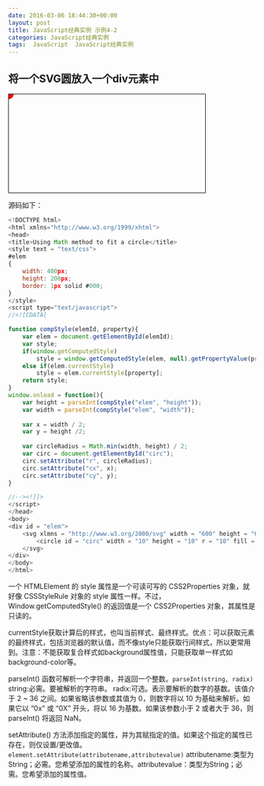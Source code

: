 ```yaml
---
date: 2016-03-06 18:44:30+00:00
layout: post
title: JavaScript经典实例 示例4-2
categories: JavaScript经典实例
tags:  JavaScript  JavaScript经典实例
---
```


将一个SVG圆放入一个div元素中
----------------

<html xmlns="http://www.w3.org/1999/xhtml">
<head>
<title>Using Math method to fit a circle</title>
<style text = "text/css">
#elem
{
    width: 400px;
    height: 200px;
    border: 1px solid #000;
}
</style>
<script type="text/javascript">
//<![CDATA[

function compStyle(elemId, property){
    var elem = document.getElementById(elemId);
    var style;
    if(window.getComputedStyle)
        style = window.getComputedStyle(elem, null).getPropertyValue(property);
    else if(elem.currentStyle)
        style = elem.currentStyle[property];
    return style;
}
window.onload = function(){
    var height = parseInt(compStyle("elem", "height"));
    var width = parseInt(compStyle("elem", "width"));
    
    var x = width / 2;
    var y = height /2;
    
    var circleRadius = Math.min(width, height) / 2;
    var circ = document.getElementById("circ");
    circ.setAttribute("r", circleRadius);
    circ.setAttribute("cx", x);
    circ.setAttribute("cy", y);
}

//--><!]]>
</script>
</head>
<body>
<div id = "elem">
    <svg xlmns = "http://www.w3.org/2000/svg" width = "600" height = "600">
        <circle id = "circ" width = "10" height = "10" r = "10" fill = "red" />
    </svg>
</div>
</body>
</html>

源码如下：

``` javascript
<!DOCTYPE html>
<html xmlns="http://www.w3.org/1999/xhtml">
<head>
<title>Using Math method to fit a circle</title>
<style text = "text/css">
#elem
{
    width: 400px;
    height: 200px;
    border: 1px solid #000;
}
</style>
<script type="text/javascript">
//<![CDATA[

function compStyle(elemId, property){
    var elem = document.getElementById(elemId);
    var style;
    if(window.getComputedStyle)
        style = window.getComputedStyle(elem, null).getPropertyValue(property);
    else if(elem.currentStyle)
        style = elem.currentStyle[property];
    return style;
}
window.onload = function(){
    var height = parseInt(compStyle("elem", "height"));
    var width = parseInt(compStyle("elem", "width"));
    
    var x = width / 2;
    var y = height /2;
    
    var circleRadius = Math.min(width, height) / 2;
    var circ = document.getElementById("circ");
    circ.setAttribute("r", circleRadius);
    circ.setAttribute("cx", x);
    circ.setAttribute("cy", y);
}

//--><!]]>
</script>
</head>
<body>
<div id = "elem">
    <svg xlmns = "http://www.w3.org/2000/svg" width = "600" height = "600">
        <circle id = "circ" width = "10" height = "10" r = "10" fill = "red" />
    </svg>
</div>
</body>
</html>
``` 

一个 HTMLElement 的 style 属性是一个可读可写的 CSS2Properties 对象，就好像 CSSStyleRule 对象的 style 属性一样。不过，Window.getComputedStyle() 的返回值是一个 CSS2Properties 对象，其属性是只读的。

currentStyle获取计算后的样式，也叫当前样式、最终样式。优点：可以获取元素的最终样式，包括浏览器的默认值，而不像style只能获取行间样式，所以更常用到。注意：不能获取复合样式如background属性值，只能获取单一样式如background-color等。

parseInt() 函数可解析一个字符串，并返回一个整数。`parseInt(string, radix)`  string:必需。要被解析的字符串。
radix:可选。表示要解析的数字的基数。该值介于 2 ~ 36 之间。如果省略该参数或其值为 0，则数字将以 10 为基础来解析。如果它以 “0x” 或 “0X” 开头，将以 16 为基数。如果该参数小于 2 或者大于 36，则 parseInt() 将返回 NaN。

setAttribute() 方法添加指定的属性，并为其赋指定的值。如果这个指定的属性已存在，则仅设置/更改值。`element.setAttribute(attributename,attributevalue)`  attributename:类型为String；必需。您希望添加的属性的名称。attributevalue：类型为String；必需。您希望添加的属性值。
